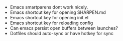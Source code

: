 * Emacs smartparens dont work nicely.
* Emacs shortcut key for opening SHARPEN.md
* Emacs shortcut key for opening init.el
* Emacs shortcut key for reloading config
* Can emacs persist open buffers between launches?
* Dotfiles should auto-sync or have hotkey for sync
